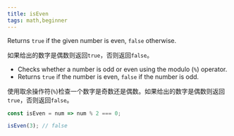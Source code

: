 ```yaml
---
title: isEven
tags: math,beginner
---
```


Returns `true` if the given number is even, `false` otherwise.

如果给出的数字是偶数则返回`true`，否则返回`false`。

- Checks whether a number is odd or even using the modulo (`%`) operator.
- Returns `true` if the number is even, `false` if the number is odd.

使用取余操作符(`%`)检查一个数字是奇数还是偶数。如果给出的数字是偶数则返回`true`，否则返回`false`。

```js
const isEven = num => num % 2 === 0;
```

```js
isEven(3); // false
```
